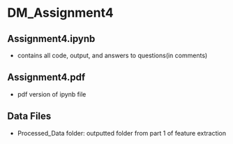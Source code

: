 # DM_Assignment4
## Assignment4.ipynb
* contains all code, output, and answers to questions(in comments)
## Assignment4.pdf
* pdf version of ipynb file
## Data Files
* Processed_Data folder: outputted folder from part 1 of feature extraction
